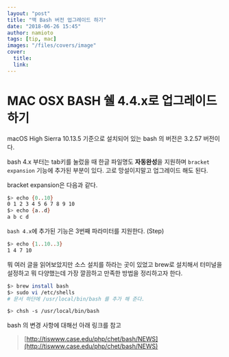 ```yaml
---
layout: "post"
title: "맥 Bash 버전 업그레이드 하기"
date: "2018-06-26 15:45"
author: namioto
tags: [tip, mac]
images: "/files/covers/image"
cover:
  title:
  link:
---
```


# MAC OSX BASH 쉘 4.4.x로 업그레이드 하기
macOS High Sierra 10.13.5 기준으로 설치되어 있는 bash 의 버전은 3.2.57 버전이다.

bash 4.x 부터는 tab키를 눌렀을 때 한글 파일명도 **자동완성**을 지원하며 `bracket expansion` 기능에 추가된 부분이 있다.
고로 망설이지말고 업그레이드 해도 된다.

bracket expansion은 다음과 같다.
```sh
$> echo {0..10}
0 1 2 3 4 5 6 7 8 9 10
$> echo {a..d}
a b c d
```
`bash 4.x`에 추가된 기능은 3번째 파라미터를 지원한다. (Step)
```sh
$> echo {1..10..3}
1 4 7 10
```

뭐 여러 글을 읽어보았지만 소스 설치를 하라는 곳이 있었고 brew로 설치해서 터미널을 설정하고 뭐 다양했는데
가장 깔끔하고 만족한 방법을 정리하고자 한다.

```sh
$> brew install bash
$> sudo vi /etc/shells
# 문서 하단에 /usr/local/bin/bash 를 추가 해 준다.

$> chsh -s /usr/local/bin/bash
```

bash 의 변경 사항에 대해선 아래 링크를 참고
> [http://tiswww.case.edu/php/chet/bash/NEWS](http://tiswww.case.edu/php/chet/bash/NEWS)
